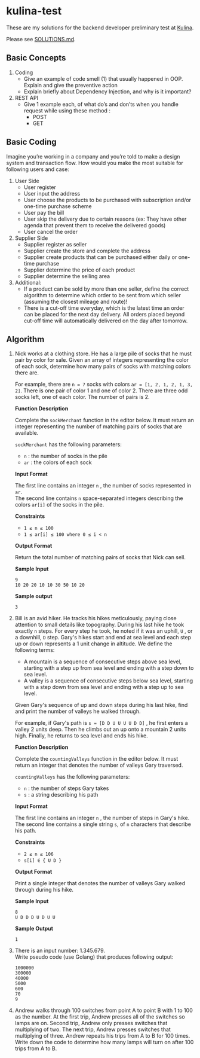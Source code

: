 # kulina-test

These are my solutions for the backend developer preliminary test at [Kulina](https://www.kulina.id).

Please see [SOLUTIONS.md](SOLUTIONS.md).

## Basic Concepts

1. Coding
    - Give an example of code smell (1) that usually happened in OOP. Explain and give the preventive action
    - Explain briefly about Dependency Injection, and why is it important?
2. REST API
    - Give 1 example each, of what do’s and don’ts when you handle request while using these method :
        - POST
        - GET

## Basic Coding

Imagine you’re working in a company and you’re told to make a design system and transaction flow. How would you make the most suitable for following users and case:

1. User Side
    - User register
    - User input the address
    - User choose the products to be purchased with subscription and/or one-time purchase scheme
    - User pay the bill
    - User skip the delivery due to certain reasons (ex: They have other agenda that prevent them to receive the delivered goods)
    - User cancel the order
2. Supplier Side
    - Supplier register as seller
    - Supplier create the store and complete the address
    - Supplier create products that can be purchased either daily or one-time purchase
    - Supplier determine the price of each product
    - Supplier determine the selling area
3. Additional:
    - If a product can be sold by more than one seller, define the correct algorithm to determine which order to be sent from which seller (assuming the closest mileage and route)!
    - There is a cut-off time everyday, which is the latest time an order can be placed for the next day delivery. All orders placed beyond cut-off time will automatically delivered on the day after tomorrow.

## Algorithm

1. Nick works at a clothing store. He has a large pile of socks that he must pair by color for sale. Given an array of integers representing the color of each sock, determine how many pairs of socks with matching colors there are.

    For example, there are `n = 7` socks with colors `ar = [1, 2, 1, 2, 1, 3, 2]`. There is one pair of color 1 and one of color 2. There are three odd socks left, one of each color. The number of pairs is 2.

    **Function Description**

    Complete the `sockMerchant` function in the editor below. It must return an integer representing the number of matching pairs of socks that are available.

    `sockMerchant` has the following parameters:

    - `n` : the number of socks in the pile
    - `ar` : the colors of each sock

    **Input Format**

    The first line contains an integer `n` , the number of socks represented in `ar`.  
    The second line contains `n` space-separated integers describing the colors `ar[i]` of the socks in the pile.

    **Constraints**

    - `1 ≤ n ≤ 100`
    - `1 ≤ ar[i] ≤ 100 where 0 ≤ i < n`

    **Output Format**

    Return the total number of matching pairs of socks that Nick can sell.

    **Sample Input**

    ```
    9
    10 20 20 10 10 30 50 10 20
    ```

    **Sample output**

    ```
    3
    ```

2. Bill is an avid hiker. He tracks his hikes meticulously, paying close attention to small details like topography. During his last hike he took exactly `n` steps. For every step he took, he noted if it was an uphill, `U` , or a downhill, `D` step. Gary's hikes start and end at sea level and each step up or down represents a 1 unit change in altitude. We define the following terms:

    - A mountain is a sequence of consecutive steps above sea level, starting with a step up from sea level and ending with a step down to sea level.
    - A valley is a sequence of consecutive steps below sea level, starting with a step down from sea level and ending with a step up to sea level.

    Given Gary's sequence of up and down steps during his last hike, find and print the number of valleys he walked through.

    For example, if Gary's path is `s = [D D U U U U D D]` , he first enters a valley 2 units deep. Then he climbs out an up onto a mountain 2 units high. Finally, he returns to sea level and ends his hike.

    **Function Description**

    Complete the `countingValleys` function in the editor below. It must return an integer that denotes the number of valleys Gary traversed.

    `countingValleys` has the following parameters:

    - `n` : the number of steps Gary takes
    - `s` : a string describing his path

    **Input Format**

    The first line contains an integer `n` , the number of steps in Gary's hike.  
    The second line contains a single string `s`, of `n` characters that describe his path.

    **Constraints**

    - `2 ≤ n ≤ 106`
    - `s[i] ∈ { U D }`

    **Output Format**

    Print a single integer that denotes the number of valleys Gary walked through during his hike.

    **Sample Input**

    ```
    8
    U D D D U D U U
    ```

    **Sample Output**

    ```
    1
    ```

3. There is an input number: 1.345.679.  
   Write pseudo code (use Golang) that produces following output:

    ```
    1000000
    300000
    40000
    5000
    600
    70
    9
    ```

4. Andrew walks through 100 switches from point A to point B with 1 to 100 as the number. At the first trip, Andrew presses all of the switches so lamps are on. Second trip, Andrew only presses switches that multiplying of two. The next trip, Andrew presses switches that multiplying of three. Andrew repeats his trips from A to B for 100 times. Write down the code to determine how many lamps will turn on after 100 trips from A to B.
